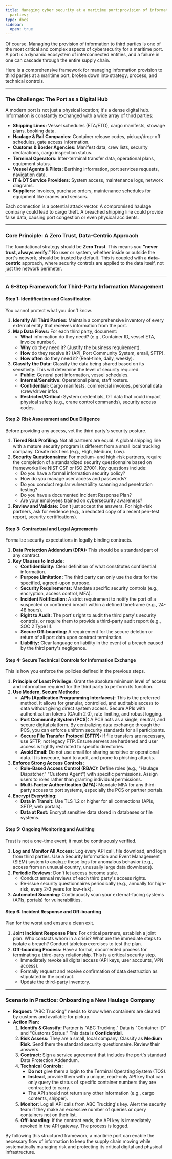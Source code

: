 ```yaml
---
title: Managing cyber security at a maritime port:provision of information to third
  parties;
type: docs
sidebar:
  open: true
---
```


Of course. Managing the provision of information to third parties is one of the most critical and complex aspects of cybersecurity for a maritime port. A port is a dynamic ecosystem of interconnected entities, and a failure in one can cascade through the entire supply chain.

Here is a comprehensive framework for managing information provision to third parties at a maritime port, broken down into strategy, process, and technical controls.

---

### **The Challenge: The Port as a Digital Hub**

A modern port is not just a physical location; it's a dense digital hub. Information is constantly exchanged with a wide array of third parties:

*   **Shipping Lines:** Vessel schedules (ETA/ETD), cargo manifests, stowage plans, booking data.
*   **Haulage & Rail Companies:** Container release codes, pickup/drop-off schedules, gate access information.
*   **Customs & Border Agencies:** Manifest data, crew lists, security declarations, cargo inspection status.
*   **Terminal Operators:** Inter-terminal transfer data, operational plans, equipment status.
*   **Vessel Agents & Pilots:** Berthing information, port services requests, navigation data.
*   **IT & OT Service Providers:** System access, maintenance logs, network diagrams.
*   **Suppliers:** Invoices, purchase orders, maintenance schedules for equipment like cranes and sensors.

Each connection is a potential attack vector. A compromised haulage company could lead to cargo theft. A breached shipping line could provide false data, causing port congestion or even physical accidents.

---

### **Core Principle: A Zero Trust, Data-Centric Approach**

The foundational strategy should be **Zero Trust**. This means you **"never trust, always verify."** No user or system, whether inside or outside the port's network, should be trusted by default. This is coupled with a **data-centric** approach, where security controls are applied to the data itself, not just the network perimeter.

---

### **A 6-Step Framework for Third-Party Information Management**

#### **Step 1: Identification and Classification**

You cannot protect what you don't know.

1.  **Identify All Third Parties:** Maintain a comprehensive inventory of every external entity that receives information from the port.
2.  **Map Data Flows:** For each third party, document:
    *   **What** information do they need? (e.g., Container ID, vessel ETA, invoice number).
    *   **Why** do they need it? (Justify the business requirement).
    *   **How** do they receive it? (API, Port Community System, email, SFTP).
    *   **How often** do they need it? (Real-time, daily, weekly).
3.  **Classify the Data:** Classify the data being shared based on its sensitivity. This will determine the level of security required.
    *   **Public:** General port information, vessel schedules.
    *   **Internal/Sensitive:** Operational plans, staff rosters.
    *   **Confidential:** Cargo manifests, commercial invoices, personal data (crew/driver info).
    *   **Restricted/Critical:** System credentials, OT data that could impact physical safety (e.g., crane control commands), security access codes.

#### **Step 2: Risk Assessment and Due Diligence**

Before providing any access, vet the third party's security posture.

1.  **Tiered Risk Profiling:** Not all partners are equal. A global shipping line with a mature security program is different from a small local trucking company. Create risk tiers (e.g., High, Medium, Low).
2.  **Security Questionnaires:** For medium- and high-risk partners, require the completion of a standardized security questionnaire based on frameworks like NIST CSF or ISO 27001. Key questions include:
    *   Do you have a formal information security policy?
    *   How do you manage user access and passwords?
    *   Do you conduct regular vulnerability scanning and penetration testing?
    *   Do you have a documented Incident Response Plan?
    *   Are your employees trained on cybersecurity awareness?
3.  **Review and Validate:** Don't just accept the answers. For high-risk partners, ask for evidence (e.g., a redacted copy of a recent pen-test report, security certifications).

#### **Step 3: Contractual and Legal Agreements**

Formalize security expectations in legally binding contracts.

1.  **Data Protection Addendum (DPA):** This should be a standard part of any contract.
2.  **Key Clauses to Include:**
    *   **Confidentiality:** Clear definition of what constitutes confidential information.
    *   **Purpose Limitation:** The third party can only use the data for the specified, agreed-upon purpose.
    *   **Security Requirements:** Mandate specific security controls (e.g., encryption, access control, MFA).
    *   **Incident Notification:** A strict requirement to notify the port of a suspected or confirmed breach within a defined timeframe (e.g., 24-48 hours).
    *   **Right to Audit:** The port's right to audit the third party's security controls, or require them to provide a third-party audit report (e.g., SOC 2 Type II).
    *   **Secure Off-boarding:** A requirement for the secure deletion or return of all port data upon contract termination.
    *   **Liability:** Clear language on liability in the event of a breach caused by the third party's negligence.

#### **Step 4: Secure Technical Controls for Information Exchange**

This is how you enforce the policies defined in the previous steps.

1.  **Principle of Least Privilege:** Grant the absolute minimum level of access and information required for the third party to perform its function.
2.  **Use Modern, Secure Methods:**
    *   **APIs (Application Programming Interfaces):** This is the preferred method. It allows for granular, controlled, and auditable access to data without giving direct system access. Secure APIs with authentication tokens (OAuth 2.0), rate limiting, and robust logging.
    *   **Port Community System (PCS):** A PCS acts as a single, neutral, and secure digital platform. By centralizing data exchange through the PCS, you can enforce uniform security standards for all participants.
    *   **Secure File Transfer Protocol (SFTP):** If file transfers are necessary, use SFTP, not legacy FTP. Ensure servers are hardened and user access is tightly restricted to specific directories.
    *   **Avoid Email:** Do not use email for sharing sensitive or operational data. It is insecure, hard to audit, and prone to phishing attacks.
3.  **Enforce Strong Access Controls:**
    *   **Role-Based Access Control (RBAC):** Define roles (e.g., "Haulage Dispatcher," "Customs Agent") with specific permissions. Assign users to roles rather than granting individual permissions.
    *   **Multi-Factor Authentication (MFA):** Mandate MFA for any third-party access to port systems, especially the PCS or partner portals.
4.  **Encrypt Everything:**
    *   **Data in Transit:** Use TLS 1.2 or higher for all connections (APIs, SFTP, web portals).
    *   **Data at Rest:** Encrypt sensitive data stored in databases or file systems.

#### **Step 5: Ongoing Monitoring and Auditing**

Trust is not a one-time event; it must be continuously verified.

1.  **Log and Monitor All Access:** Log every API call, file download, and login from third parties. Use a Security Information and Event Management (SIEM) system to analyze these logs for anomalous behavior (e.g., access from an unusual country, unusually large data downloads).
2.  **Periodic Reviews:** Don't let access become stale.
    *   Conduct annual reviews of each third party's access rights.
    *   Re-issue security questionnaires periodically (e.g., annually for high-risk, every 2-3 years for low-risk).
3.  **Automated Scanning:** Continuously scan your external-facing systems (APIs, portals) for vulnerabilities.

#### **Step 6: Incident Response and Off-boarding**

Plan for the worst and ensure a clean exit.

1.  **Joint Incident Response Plan:** For critical partners, establish a joint plan. Who contacts whom in a crisis? What are the immediate steps to isolate a breach? Conduct tabletop exercises to test the plan.
2.  **Off-boarding Process:** Have a formal, documented process for terminating a third-party relationship. This is a critical security step.
    *   Immediately revoke all digital access (API keys, user accounts, VPN access).
    *   Formally request and receive confirmation of data destruction as stipulated in the contract.
    *   Update the third-party inventory.

---

### **Scenario in Practice: Onboarding a New Haulage Company**

*   **Request:** "ABC Trucking" needs to know when containers are cleared by customs and available for pickup.
*   **Action Plan:**
    1.  **Identify & Classify:** Partner is "ABC Trucking." Data is "Container ID" and "Customs Status." This data is **Confidential**.
    2.  **Risk Assess:** They are a small, local company. Classify as **Medium Risk**. Send them the standard security questionnaire. Review their answers.
    3.  **Contract:** Sign a service agreement that includes the port's standard Data Protection Addendum.
    4.  **Technical Controls:**
        *   **Do not** give them a login to the Terminal Operating System (TOS).
        *   **Instead,** provide them with a unique, read-only API key that can only query the status of specific container numbers they are contracted to carry.
        *   The API should not return any other information (e.g., cargo contents, shipper).
    5.  **Monitor:** Log all API calls from ABC Trucking's key. Alert the security team if they make an excessive number of queries or query containers not on their list.
    6.  **Off-boarding:** If the contract ends, the API key is immediately revoked in the API gateway. The process is logged.

By following this structured framework, a maritime port can enable the necessary flow of information to keep the supply chain moving while systematically managing risk and protecting its critical digital and physical infrastructure.